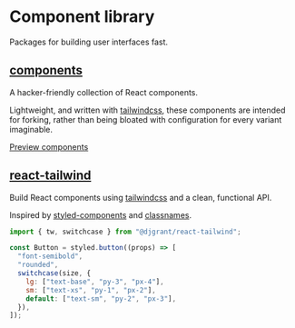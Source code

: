 # Component library

Packages for building user interfaces fast.

## [components](./packages/components)

A hacker-friendly collection of React components.

Lightweight, and written with [tailwindcss][tw], these components are intended for forking, rather than being bloated with configuration for every variant imaginable.

[Preview components](https://components.danielgrant.co)

## [react-tailwind](./packages/react-tailwind)

Build React components using [tailwindcss][tw] and a clean, functional API.

Inspired by [styled-components][sc] and [classnames][cn].

```js
import { tw, switchcase } from "@djgrant/react-tailwind";

const Button = styled.button((props) => [
  "font-semibold",
  "rounded",
  switchcase(size, {
    lg: ["text-base", "py-3", "px-4"],
    sm: ["text-xs", "py-1", "px-2"],
    default: ["text-sm", "py-2", "px-3"],
  }),
]);
```

[tw]: https://tailwindcss.com
[sc]: https://styled-components.com
[cn]: https://www.npmjs.com/package/classnames
